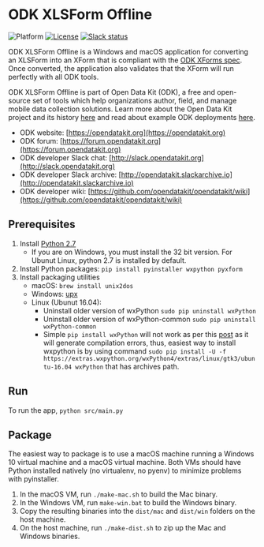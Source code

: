 # ODK XLSForm Offline
![Platform](https://img.shields.io/badge/platform-Python-blue.svg)
[![License](https://img.shields.io/badge/license-Apache%202.0-blue.svg)](https://opensource.org/licenses/Apache-2.0)
[![Slack status](http://slack.opendatakit.org/badge.svg)](http://slack.opendatakit.org)

ODK XLSForm Offline is a Windows and macOS application for converting an XLSForm into an XForm that is compliant with the [ODK XForms spec](http://opendatakit.github.io/xforms-spec). Once converted, the application also validates that the XForm will run perfectly with all ODK tools.

ODK XLSForm Offline is part of Open Data Kit (ODK), a free and open-source set of tools which help organizations author, field, and manage mobile data collection solutions. Learn more about the Open Data Kit project and its history [here](https://opendatakit.org/about/) and read about example ODK deployments [here](https://opendatakit.org/about/deployments/).

* ODK website: [https://opendatakit.org](https://opendatakit.org)
* ODK forum: [https://forum.opendatakit.org](https://forum.opendatakit.org)
* ODK developer Slack chat: [http://slack.opendatakit.org](http://slack.opendatakit.org)
* ODK developer Slack archive: [http://opendatakit.slackarchive.io](http://opendatakit.slackarchive.io)
* ODK developer wiki: [https://github.com/opendatakit/opendatakit/wiki](https://github.com/opendatakit/opendatakit/wiki)

## Prerequisites

1. Install [Python 2.7](https://www.python.org/downloads/)
    * If you are on Windows, you must install the 32 bit version. For Ubunut Linux, python 2.7 is installed by default.
1. Install Python packages: ``pip install pyinstaller wxpython pyxform``
1. Install packaging utilities
    * macOS: ``brew install unix2dos``
    * Windows: [upx](https://upx.github.io/)
    * Linux (Ubunut 16.04):
      - Uninstall older version of wxPython  ```sudo pip uninstall wxPython```
      - Uninstall older version of wxPython-common ```sudo pip uninstall wxPython-common```
      - Simple ```pip install wxPython``` will not work as per this [post](https://stackoverflow.com/questions/47246947/not-able-to-install-new-wxpython) as it will generate compilation errors, thus, easiest way to install wxpython is by using command ```sudo pip install -U -f https://extras.wxpython.org/wxPython4/extras/linux/gtk3/ubuntu-16.04 wxPython``` that has archives path.

## Run

To run the app, `python src/main.py`

## Package

The easiest way to package is to use a macOS machine running a Windows 10 virtual machine and a macOS virtual machine. Both VMs should have Python installed natively (no virtualenv, no pyenv) to minimize problems with pyinstaller.

1. In the macOS VM, run `./make-mac.sh` to build the Mac binary.
1. In the Windows VM, run `make-win.bat` to build the Windows binary.
1. Copy the resulting binaries into the `dist/mac` and `dist/win` folders on the host machine.
1. On the host machine, run `./make-dist.sh` to zip up the Mac and Windows binaries.
